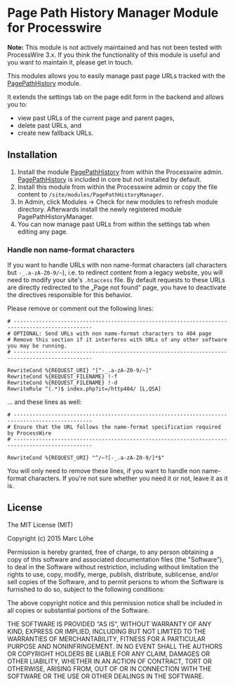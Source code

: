 # Page Path History Manager Module for Processwire

**Note:** This module is not actively maintained and has not been tested with ProcessWire 3.x. If you think the functionality of this module is useful and you want to maintain it, please get in touch.

This modules allows you to easily manage past page URLs tracked with the [PagePathHistory] module.

It extends the settings tab on the page edit form in the backend and allows you to:

* view past URLs of the current page and parent pages,
* delete past URLs, and
* create new fallback URLs.

## Installation

1. Install the module [PagePathHistory] from within the Processwire admin. [PagePathHistory] is included in core but not installed by default.
2. Install this module from within the Processwire admin or copy the file content to `/site/modules/PagePathHistoryManager`.
3. In Admin, click Modules → Check for new modules to refresh module directory. Afterwards install the newly registered module PagePathHistoryManager.
4. You can now manage past URLs from within the settings tab when editing any page.

### Handle non name-format characters

If you want to handle URLs with non name-format characters (all characters but `-_.a-zA-Z0-9/~`), i.e. to redirect content from a legacy website, you will need to modify your site's `.htaccess` file. By default requests to these URLs are directly redirected to the „Page not found“ page, you have to deactivate the directives responsible for this behavior.

Please remove or comment out the following lines:

    # -----------------------------------------------------------------------------------------------
    # OPTIONAL: Send URLs with non name-format characters to 404 page
    # Remove this section if it interferes with URLs of any other software you may be running.
    # -----------------------------------------------------------------------------------------------

    RewriteCond %{REQUEST_URI} "[^-_.a-zA-Z0-9/~]"
    RewriteCond %{REQUEST_FILENAME} !-f
    RewriteCond %{REQUEST_FILENAME} !-d
    RewriteRule ^(.*)$ index.php?it=/http404/ [L,QSA]

… and these lines as well:

    # -----------------------------------------------------------------------------------------------
    # Ensure that the URL follows the name-format specification required by ProcessWire
    # -----------------------------------------------------------------------------------------------

    RewriteCond %{REQUEST_URI} "^/~?[-_.a-zA-Z0-9/]*$"

You will only need to remove these lines, if you want to handle non name-format characters. If you're not sure whether you need it or not, leave it as it is.

## License

The MIT License (MIT)

Copyright (c) 2015 Marc Löhe

Permission is hereby granted, free of charge, to any person obtaining a copy
of this software and associated documentation files (the "Software"), to deal
in the Software without restriction, including without limitation the rights
to use, copy, modify, merge, publish, distribute, sublicense, and/or sell
copies of the Software, and to permit persons to whom the Software is
furnished to do so, subject to the following conditions:

The above copyright notice and this permission notice shall be included in
all copies or substantial portions of the Software.

THE SOFTWARE IS PROVIDED "AS IS", WITHOUT WARRANTY OF ANY KIND, EXPRESS OR
IMPLIED, INCLUDING BUT NOT LIMITED TO THE WARRANTIES OF MERCHANTABILITY,
FITNESS FOR A PARTICULAR PURPOSE AND NONINFRINGEMENT. IN NO EVENT SHALL THE
AUTHORS OR COPYRIGHT HOLDERS BE LIABLE FOR ANY CLAIM, DAMAGES OR OTHER
LIABILITY, WHETHER IN AN ACTION OF CONTRACT, TORT OR OTHERWISE, ARISING FROM,
OUT OF OR IN CONNECTION WITH THE SOFTWARE OR THE USE OR OTHER DEALINGS IN
THE SOFTWARE.

[PagePathHistory]: https://github.com/ryancramerdesign/ProcessWire/blob/ccb1a190e7bb86e5/wire/modules/PagePathHistory.module
